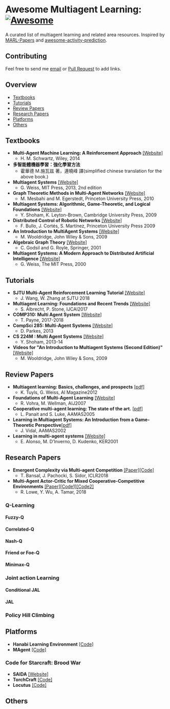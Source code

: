 # Awesome Multiagent Learning: [![Awesome](https://cdn.rawgit.com/sindresorhus/awesome/d7305f38d29fed78fa85652e3a63e154dd8e8829/media/badge.svg)](https://github.com/sindresorhus/awesome)
A curated list of multiagent learning and related area resources.
Inspired by [MARL-Papers](https://github.com/LantaoYu/MARL-Papers) and [awesome-activity-prediction](https://github.com/chinancheng/awesome-activity-prediction).  

## Contributing
Feel free to send me [email](jack3168@gmail.com) or [Pull Request](https://github.com/chuangyc/awesome-multiagent-learning/pulls) to add links. 


## Overview
 - [Textbooks](#textbooks)
 - [Tutorials](#tutorials)
 - [Review Papers](#review-papers)
 - [Research Papers](#research-papers)
 - [Platforms](#platforms)
 - [Others](#others)

## Textbooks
* **Multi-Agent Machine Learning: A Reinforcement Approach** [[Website]](https://www.wiley.com/en-us/Multi+Agent+Machine+Learning%3A+A+Reinforcement+Approach-p-9781118362082)
    * H. M. Schwartz, Wiley, 2014
* **多智能體機器學習：強化學習方法**
    * 霍華德 M.施瓦兹 著，連曉峰 譯(simplified chinese translation for the above book.)
* **Multiagent Systems** [[Website]](http://www.the-mas-book.info/)
    * G. Weiss, MIT Press, 2013, 2nd edition
* **Graph Theoretic Methods in Multi-Agent Networks** [[Website]](https://press.princeton.edu/titles/9230.html)
    * M. Mesbahi and M. Egerstedt, Princeton University Press, 2010
* **Multiagent Systems: Algorithmic, Game-Theoretic, and Logical Foundations** [[Website]](http://www.masfoundations.org/)
    * Y. Shoham, K. Leyton-Brown, Cambridge University Press, 2009
* **Distributed Control of Robotic Networks** [[Website]](http://www.coordinationbook.info/)
    * F. Bullo, J. Cortés, S. Martínez, Princeton University Press 2009
* **An Introduction to MultiAgent Systems** [[Website]](http://www.cs.ox.ac.uk/people/michael.wooldridge/pubs/imas/IMAS2e.html)
    * M. Wooldridge, John Wiley & Sons, 2009
* **Algebraic Graph Theory** [[Website]](https://www.amazon.com/Algebraic-Graph-Theory-Graduate-Mathematics/dp/0387952209)
    * C. Godsil and G. Royle, Springer, 2001
* **Multiagent Systems: A Modern Approach to Distributed Artificial Intelligence** [[Website]](https://www.amazon.com/Multiagent-Systems-Distributed-Artificial-Intelligence/dp/0262731312/ref=pd_sim_sbs_b_1)
    * G. Weiss, The MIT Press, 2000
## Tutorials

* **SJTU Multi-Agent Reinforcement Learning Tutorial** [[Website]](http://wnzhang.net/tutorials/marl2018/index.html)
    * J. Wang, W. Zhang at SJTU 2018 
*  **Multiagent Learning: Foundations and Recent Trends** [[Website]](http://www.cs.utexas.edu/~larg/ijcai17_tutorial/)
    *  S. Albrecht, P. Stone, IJCAI2017
* **COMP310: Multi Agent System** [[Website]](https://cgi.csc.liv.ac.uk/~trp/COMP310.html)    
    * T. Payne, 2017-2018
* **CompSci 285: Multi-Agent Systems** [[Website]](https://www.seas.harvard.edu/courses/cs285/CS_285/Course_Home.html)   
    * D. Parkes, 2013
* **CS 224M : Multi Agent Systems** [[Website]](http://web.stanford.edu/class/cs224m/)
    * Y. Shoham, 2013-14
* **Videos for "An Introduction to Multiagent Systems (Second Edition)"** [[Website]](http://www.cs.ox.ac.uk/people/michael.wooldridge/pubs/imas/videos/)   
    * M. Wooldridge, John Wiley & Sons, 2009
## Review Papers
* **Multiagent learning: Basics, challenges, and prospects** [[pdf]](http://www.weiss-gerhard.info/publications/AI_MAGAZINE_2012_TuylsWeiss.pdf)
    * K. Tuyls, G. Weiss, AI Magazine2012
* **Foundations of Multi-Agent Learning** [[Website]](https://dl.acm.org/citation.cfm?id=1248179)
    * R. Vohra, M. Wellman, AIJ2007 
* **Cooperative multi-agent learning: The state of the art.** [[pdf]](https://cs.gmu.edu/~eclab/papers/panait05cooperative.pdf)
    * L. Panait and S. Luke, AAMAS2005
* **Learning in Multiagent Systems: An Introduction from a Game-Theoretic Perspective**[[pdf]](https://arxiv.org/pdf/cs/0308030.pdf)    
    * J. Vidal, AAMAS2002
* **Learning in multi-agent systems** [[Website]](https://dl.acm.org/citation.cfm?id=975678) 
    * E. Alonso, M. D’Inverno, D. Kudenko, KER2001
## Research Papers

* **Emergent Complexity via Multi-agent Competition** [[Paper]](https://arxiv.org/abs/1710.03748)[[Code]](https://github.com/openai/multiagent-competition)
    * T. Bansal, J. Pachocki, S. Sidor, ICLR2018
* **Multi-Agent Actor-Critic for Mixed Cooperative-Competitive Environments** [[Paper]](https://arxiv.org/abs/1706.02275)[[Code1]](https://github.com/openai/multiagent-particle-envs)[[Code2]](https://github.com/openai/maddpg)
    * R. Lowe, Y. Wu, A. Tamar, 2018 
### Q-Learning 

#### Fuzzy-Q
#### Correlated-Q
#### Nash-Q
#### Friend or Foe-Q
#### Minimax-Q

### Joint action Learning
#### Conditional JAL
#### JAL
### Policy Hill Climbing

## Platforms
* **Hanabi Learning Environment** [[Code]](https://github.com/deepmind/hanabi-learning-environment)
* **MAgent** [[Code]](https://github.com/geek-ai/MAgent) 
### Code for Starcraft: Brood War
* **SAIDA** [[Website]](https://github.com/TeamSAIDA/SAIDA)
* **TorchCraft** [[Code]](https://github.com/TorchCraft/TorchCraft)
* **Locutus** [[Code]](https://github.com/bmnielsen/Locutus/)
    

## Others

